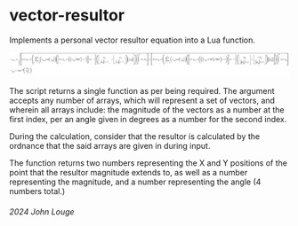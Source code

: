# vector-resultor
Implements a personal vector resultor equation into a Lua function.

![alt text](https://github.com/johnlouge/vector-resultor/blob/main/eq.png?raw=true "Equation")

The script returns a single function as per being required. The argument accepts any number of arrays, which will represent a set of vectors, and wherein all arrays include: the magnitude of the vectors as a number at the first index, per an angle given in degrees as a number for the second index. 

During the calculation, consider that the resultor is calculated by the ordnance that the said arrays are given in during input.

The function returns two numbers representing the X and Y positions of the point that the resultor magnitude extends to, as well as a number representing the magnitude, and a number representing the angle (4 numbers total.)

###### 2024 John Louge
